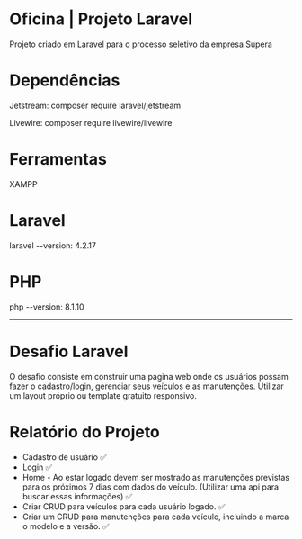 <h1>Oficina | Projeto Laravel</h1>
<p>Projeto criado em Laravel para o processo seletivo da empresa Supera</p>

<h1>Dependências</h1>
<p>Jetstream: composer require laravel/jetstream</p>
<p>Livewire: composer require livewire/livewire</p>

<h1>Ferramentas</h1>
<p>XAMPP</p>

<h1>Laravel</h1>
<p>laravel --version: 4.2.17</p>

<h1>PHP</h1>
<p>php --version: 8.1.10</p>

<hr>

<h1>Desafio Laravel</h1>
<p>O desafio consiste em construir uma pagina web onde os usuários possam fazer o cadastro/login, gerenciar seus veículos e as manutenções. Utilizar um layout próprio ou template gratuito responsivo.</p>

<h1>Relatório do Projeto</h1>
<ul>
    <li>Cadastro de usuário ✅</li>
    <li>Login ✅</li>
    <li>Home - Ao estar logado devem ser mostrado as manutenções previstas para os próximos 7 dias com dados do veículo. (Utilizar uma api para buscar essas informações) ✅</li>
    <li>Criar CRUD para veículos para cada usuário logado. ✅</li>
    <li>Criar um CRUD para manutenções para cada veículo, incluindo a marca o modelo e a versão. ✅</li>
</ul>
